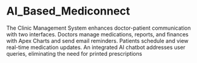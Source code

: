 # AI_Based_Mediconnect
 The Clinic Management System enhances doctor-patient communication with two interfaces. Doctors manage medications, reports, and finances with Apex Charts and send email reminders. Patients schedule and view real-time medication updates. An integrated AI chatbot addresses user queries, eliminating the need for printed prescriptions
